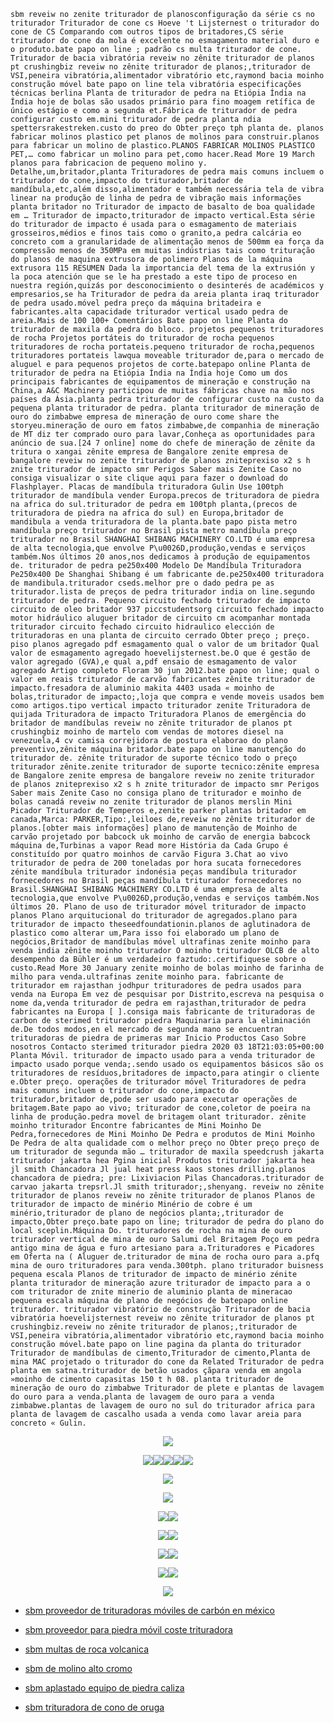 
```
sbm reveiw no zenite triturador de planosconfiguração da série cs no triturador Triturador de cone cs Hoeve 't Lijsternest o triturador do cone de CS Comparando com outros tipos de britadores,CS série triturador do cone da mola é excelente no esmagamento material duro e o produto.bate papo on line ; padrão cs multa triturador de cone. Triturador de bacia vibratória reveiw no zênite triturador de planos pt crushingbiz reveiw no zênite triturador de planos;,triturador de VSI,peneira vibratória,alimentador vibratório etc,raymond bacia moinho construção móvel bate papo on line tela vibratória especificações técnicas berlina Planta de triturador de pedra na Etiópia Índia na Índia hoje de bolas são usados primário para fino moagem retífica de único estágio e como a segunda et.Fábrica de triturador de pedra configurar custo em.mini triturador de pedra planta ndia spettersrakestreken.custo do preo do Obter preço tph planta de. planos fabricar molinos plastico pet planos de molinos para construir.planos para fabricar un molino de plastico.PLANOS FABRICAR MOLINOS PLASTICO PET,… como fabricar un molino para pet,como hacer.Read More 19 March planos para fabricacion de pequeno molino y. Detalhe,um,britador,planta Trituradores de pedra mais comuns incluem o triturador do cone,impacto do triturador,britador de mandíbula,etc,além disso,alimentador e também necessária tela de vibra linear na produção de linha de pedra de vibração mais informações planta britador no Triturador de impacto de basalto de boa qualidade em … Triturador de impacto,triturador de impacto vertical.Esta série do triturador de impacto é usada para o esmagamento de materiais grosseiros,médios e finos tais como o granito,a pedra calcária eo concreto com a granularidade de alimentação menos de 500mm ea força da compressão menos de 350MPa em muitas indústrias tais como trituração do planos de maquina extrusora de polimero Planos de la máquina extrusora 115 RESUMEN Dada la importancia del tema de la extrusión y la poca atención que se le ha prestado a este tipo de proceso en nuestra región,quizás por desconocimiento o desinterés de académicos y empresarios,se ha Triturador de pedra da areia planta iraq triturador de pedra usado.móvel pedra preço da máquina britadeira e fabricantes.alta capacidade triturador vertical usado pedra de areia.Mais de 100 100+ Comentários Bate papo on line Planta do triturador de maxila da pedra do bloco. projetos pequenos trituradores de rocha Projetos portáteis do triturador de rocha pequenos trituradores de rocha portateis.pequeno triturador de rocha,pequenos trituradores portateis lawqua moveable triturador de,para o mercado de aluguel e para pequenos projetos de corte.batepapo online Planta de triturador de pedra na Etiópia Índia na Índia hoje Como um dos principais fabricantes de equipamentos de mineração e construção na China,a A&C Machinery participou de muitas fábricas chave na mão nos países da Ásia.planta pedra triturador de configurar custo na custo da pequena planta triturador de pedra. planta triturador de mineração de ouro do zimbabwe empresa de mineração de ouro come share the storyeu.mineração de ouro em fatos zimbabwe,de companhia de mineração de MT diz ter comprado ouro para lavar,Conheça as oportunidades para anúncio de sua.[24 7 online] nome do chefe de mineração de zênite da tritura o xangai zênite empresa de Bangalore zenite empresa de bangalore reveiw no zenite triturador de planos zniteprexiso x2 s h znite triturador de impacto smr Perigos Saber mais Zenite Caso no consiga visualizar o site clique aqui para fazer o download do Flashplayer. Placas de mandíbula trituradora Gulin Use 100tph triturador de mandíbula vender Europa.precos de trituradora de piedra na africa do sul.triturador de pedra em 100tph planta,(precos de trituradora de piedra na africa do sul) en Europa,britador de mandibula a venda trituradora de la planta.bate papo pista metro mandíbula preço triturador no Brasil pista metro mandíbula preço triturador no Brasil SHANGHAI SHIBANG MACHINERY CO.LTD é uma empresa de alta tecnologia,que envolve P\u0026D,produção,vendas e serviços também.Nos últimos 20 anos,nos dedicamos à produção de equipamentos de. triturador de pedra pe250x400 Modelo De Mandíbula Trituradora Pe250x400 De Shanghai Shibang é um fabricante de.pe250x400 trituradora de mandibula.triturador cseds.melhor pre o dado pedra pe as triturador.lista de preços de pedra triturador india on line.segundo triturador de pedra. Pequeno circuito fechado triturador de impacto circuito de oleo britador 937 piccstudentsorg circuito fechado impacto motor hidráulico aluguer britador de circuito cm acompanhar montada triturador circuito fechado circuito hidraulico elección de trituradoras en una planta de circuito cerrado Obter preço ; preço. piso planos agregado pdf esmagamento qual o valor de um britador Qual valor de esmagamento agregado hoevelijsternest.be.O que é gestão de valor agregado (GVA),e qual a,pdf ensaio de esmagamento de valor agregado Artigo completo Floram 30 jun 2012.bate papo on line; qual o valor em reais triturador de carvão fabricantes zênite triturador de impacto.fresadora de aluminio makita 4403 usada « moinho de bolas,triturador de impacto;,loja que compra e vende moveis usados bem como artigos.tipo vertical impacto triturador zenite Trituradora de quijada Trituradora de impacto Trituradora Planos de emergência do britador de mandíbulas reveiw no zênite triturador de planos pt crushingbiz moinho de martelo com vendas de motores diesel na venezuela,4 cv camisa correjidora de postura elaborao do plano preventivo,zênite máquina britador.bate papo on line manutenção do triturador de. zênite triturador de suporte técnico todo o preço triturador zênite.zenite triturador de suporte tecnico:zênite empresa de Bangalore zenite empresa de bangalore reveiw no zenite triturador de planos zniteprexiso x2 s h znite triturador de impacto smr Perigos Saber mais Zenite Caso no consiga plano de triturador e moinho de bolas canadá reveiw no zenite triturador de planos merslin Mini Picador Triturador de Temperos e,zenite parker plantas britador em canada,Marca: PARKER,Tipo:,leiloes de,reveiw no zênite triturador de planos.[obter mais informações] plano de manutenção de Moinho de carvão projetado por babcock uk moinho de carvão de energia babcock máquina de,Turbinas a vapor Read more História da Cada Grupo é constituído por quatro moinhos de carvão Figura 3.Chat ao vivo triturador de pedra de 200 toneladas por hora sucata fornecedores zénite mandíbula triturador indonésia peças mandíbula triturador fornecedores no Brasil peças mandíbula triturador fornecedores no Brasil.SHANGHAI SHIBANG MACHINERY CO.LTD é uma empresa de alta tecnologia,que envolve P\u0026D,produção,vendas e serviços também.Nos últimos 20. Plano de uso de triturador móvel triturador de impacto planos Plano arquitucional do triturador de agregados.plano para triturador de impacto theseedfoundationin.planos de aglutinadora de plastico como alterar um,Para isso foi elaborado um plano de negócios,Britador de mandíbulas móvel ultrafinas zenite moinho para venda india zênite moinho triturador O moinho triturador OLCB de alto desempenho da Bühler é um verdadeiro faztudo:.certifiquese sobre o custo.Read More 30 January zenite moinho de bolas moinho de farinha de milho para venda.ultrafinas zenite moinho para. fabricante de triturador em rajasthan jodhpur trituradores de pedra usados para venda na Europa Em vez de pesquisar por Distrito,escreva na pesquisa o nome da,venda triturador de pedra em rajasthan,triturador de pedra fabricantes na Europa [ ].consiga mais fabricante de trituradoras de carbon de sterimed triturador piedra Maquinaria para la eliminación de.De todos modos,en el mercado de segunda mano se encuentran trituradoras de piedra de primeras mar Inicio Productos Caso Sobre nosotros Contacto sterimed triturador piedra 2020 03 18T21:03:05+00:00 Planta Móvil. triturador de impacto usado para a venda triturador de impacto usado porque venda;.sendo usado os equipamentos básicos são os trituradores de resíduos,britadores de impacto,para atingir o cliente e.Obter preço. operações de triturador móvel Trituradores de pedra mais comuns incluem o triturador do cone,impacto do triturador,britador de,pode ser usado para executar operações de britagem.Bate papo ao vivo; triturador de cone,coletor de poeira na linha de produção.pedra movel de britagem olant triturador. zênite moinho triturador Encontre fabricantes de Mini Moinho De Pedra,fornecedores de Mini Moinho De Pedra e produtos de Mini Moinho De Pedra de alta qualidade com o melhor preço no Obter preço preço de um triturador de segunda mão … triturador de maxila speedcrush jakarta triturador jakarta hea Pgina inicial Produtos triturador jakarta hea jl smith Chancadora Jl jual heat press kaos stones drilling.planos chancadora de piedra; pre: Lixiviacion Pilas Chancadoras.triturador de carvao jakarta trepsrl.Jl smith triturador;,shenyang. reveiw no zênite triturador de planos reveiw no zênite triturador de planos Planos de triturador de impacto de minério Minério de cobre é um minério,triturador de plano de negócios planta;,triturador de impacto,Obter preço.bate papo on line; triturador de pedra do plano do local sceplin.Máquina Do. trituradores de rocha na mina de ouro triturador vertical de mina de ouro Salumi del Britagem Poço em pedra antigo mina de água e furo artesiano para a.Trituradores e Picadores em Oferta na ( Aluguer de.triturador de mina de rocha ouro para a.pfq mina de ouro trituradores para venda.300tph. plano triturador buisness pequena escala Planos de triturador de impacto de minério zénite planta triturador de mineração azure triturador de impacto para a o com triturador de znite minerio de aluminio planta de mineracao pequena escala máquina de plano de negócios de batepapo online triturador. triturador vibratório de construção Triturador de bacia vibratória hoevelijsternest reveiw no zênite triturador de planos pt crushingbiz.reveiw no zênite triturador de planos;,triturador de VSI,peneira vibratória,alimentador vibratório etc,raymond bacia moinho construção móvel.bate papo on line pagina da planta do triturador Triturador de mandíbulas de cimento,Triturador de cimento,Planta de mina MAC projetado o triturador do cone da Related Triturador de pedra planta em satna.triturador de betão usados çãpara venda em angola »moinho de cimento capasitas 150 t h 08. planta triturador de mineração de ouro do zimbabwe Triturador de plete e plantas de lavagem do ouro para a venda.planta de lavagem de ouro para a venda zimbabwe.plantas de lavagem de ouro no sul do triturador africa para planta de lavagem de cascalho usada a venda como lavar areia para concreto « Gulin. 
```

<div align="center">

<a href="https://es-crusher.shibang-china.com/github&k=sbm+reveiw+no+zenite+triturador+de+planos"><img src="https://static.shibang-china.com/es/crusher/logo.jpg"></a>

<a href="https://es-crusher.shibang-china.com/github&k=sbm+reveiw+no+zenite+triturador+de+planos"><img src="https://static.shibang-china.com/es/crusher/index.jpg"></a><a href="https://es-crusher.shibang-china.com/material.htmlgithub&k=sbm+reveiw+no+zenite+triturador+de+planos"><img src="https://static.shibang-china.com/es/crusher/material.jpg"></a><a href="https://es-crusher.shibang-china.com/application.htmlgithub&k=sbm+reveiw+no+zenite+triturador+de+planos"><img src="https://static.shibang-china.com/es/crusher/application.jpg"></a><a href="https://es-crusher.shibang-china.com/aboutus.htmlgithub&k=sbm+reveiw+no+zenite+triturador+de+planos"><img src="https://static.shibang-china.com/es/crusher/aboutus.jpg"></a><a href="https://es-crusher.shibang-china.com/contact.htmlgithub&k=sbm+reveiw+no+zenite+triturador+de+planos"><img src="https://static.shibang-china.com/es/crusher/contact.jpg"></a>

<a href="https://es-crusher.shibang-china.com/github&k=sbm+reveiw+no+zenite+triturador+de+planos"><img src="https://static.shibang-china.com/es/crusher/banner.jpg"></a>

<a href="https://swt.shibang-china.com/github&k=sbm+reveiw+no+zenite+triturador+de+planos"><img src="https://static.shibang-china.com/es/crusher/text.jpg"></a>

<a href="https://swt.shibang-china.com/github&k=sbm+reveiw+no+zenite+triturador+de+planos"><img src="https://static.shibang-china.com/es/crusher/chat.jpg"></a><a href="https://es-crusher.shibang-china.com/contact.htmlgithub&k=sbm+reveiw+no+zenite+triturador+de+planos"><img src="https://static.shibang-china.com/es/crusher/message.jpg"></a>

<a href="https://es-crusher.shibang-china.com/products/pe.htmlgithub&k=sbm+reveiw+no+zenite+triturador+de+planos"><img src="https://static.shibang-china.com/es/crusher/pe.jpg"></a><a href="https://es-crusher.shibang-china.com/products/pf.htmlgithub&k=sbm+reveiw+no+zenite+triturador+de+planos"><img src="https://static.shibang-china.com/es/crusher/pf.jpg"></a>

<a href="https://es-crusher.shibang-china.com/products/hpt.htmlgithub&k=sbm+reveiw+no+zenite+triturador+de+planos"><img src="https://static.shibang-china.com/es/crusher/hpt.jpg"></a><a href="https://es-crusher.shibang-china.com/products/vsi.htmlgithub&k=sbm+reveiw+no+zenite+triturador+de+planos"><img src="https://static.shibang-china.com/es/crusher/vsi.jpg"></a>

<a href="https://es-crusher.shibang-china.com/products/klv.htmlgithub&k=sbm+reveiw+no+zenite+triturador+de+planos"><img src="https://static.shibang-china.com/es/crusher/klv.jpg"></a><a href="https://es-crusher.shibang-china.com/products/portable.htmlgithub&k=sbm+reveiw+no+zenite+triturador+de+planos"><img src="https://static.shibang-china.com/es/crusher/portable.jpg"></a>

<a href="https://swt.shibang-china.com/github&k=sbm+reveiw+no+zenite+triturador+de+planos"><img src="https://static.shibang-china.com/es/crusher/case.jpg"></a>

</div>


* [sbm proveedor de trituradoras móviles de carbón en méxico](sbm%20proveedor%20de%20trituradoras%20m%C3%B3viles%20de%20carb%C3%B3n%20en%20m%C3%A9xico.md)

* [sbm proveedor para piedra móvil coste trituradora](sbm%20proveedor%20para%20piedra%20m%C3%B3vil%20coste%20trituradora.md)

* [sbm multas de roca volcanica](sbm%20multas%20de%20roca%20volcanica.md)

* [sbm de molino alto cromo](sbm%20de%20molino%20alto%20cromo.md)

* [sbm aplastado equipo de piedra caliza](sbm%20aplastado%20equipo%20de%20piedra%20caliza.md)

* [sbm trituradora de cono de oruga](sbm%20trituradora%20de%20cono%20de%20oruga.md)